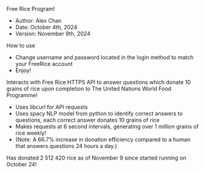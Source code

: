 Free Rice Program!
  - Author: Alex Chan
  - Date: October 4th, 2024
  - Version: November 9th, 2024

How to use
  - Change username and password located in the login method to match your FreeRice account
  - Enjoy!

Interacts with Free Rice HTTPS API to answer questions which donate 10 grains of rice upon completion to The United Nations World Food Programme!
  - Uses libcurl for API requests
  - Uses spacy NLP model from python to identify correct answers to questions, each correct answer donates 10 grains of rice
  - Makes requests at 6 second intervals, generating over 1 million grains of rice weekly!
  - (Note: A 66.7% increase in donation efficiency compared to a human that answers questions 24 hours a day.)

Has donated 2 512 420 rice as of November 9 since started running on October 24!
